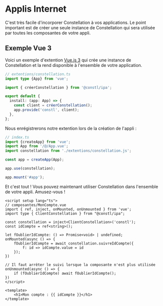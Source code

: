 # Applis Internet
C'est très facile d'incorporer Constellation à vos applications. Le point important est de créer une seule instance de Constellation qui sera utilisée par toutes les composantes de votre appli.

## Exemple Vue 3
Voici un exemple d'extention [Vue.js 3](https://fr.vuejs.org/) qui crée une instance de Constellation et la rend disponible à l'ensemble de votre application.

```TypeScript
// extentions/constellation.ts
import type {App} from 'vue';

import { créerConstellation } from '@constl/ipa';

export default {
  install: (app: App) => {
    const client = créerConstellation();
    app.provide('constl', client);
  },
};

```

Nous enrégistrerons notre extention lors de la création de l'appli :

```TypeScript
// index.ts
import {createApp} from 'vue';
import App from '/@/App.vue';
import constellation from './extentions/constellation.js';

const app = createApp(App);

app.use(constellation);

app.mount('#app');
```

Et c'est tout ! Vous pouvez maintenant utiliser Constellation dans l'ensemble de votre appli. Amusez-vous !

```Vue
<script setup lang="ts">
// composantes/MonCompte.vue
import { ref, inject, onMounted, onUnmounted } from 'vue';
import type { ClientConstellation } from "@constl/ipa";

const constellation = inject<ClientConstellation>('constl');
const idCompte = ref<string>();

let fOublierIdCompte: () => Promise<void> | undefined;
onMounted(async () => {
    fOublierIdCompte = await constellation.suivreIdCompte({ 
        f: id => idCompte.value = id
    });
})

// Il faut arrêter le suivi lorsque la composante n'est plus utilisée
onUnmounted(async () => {
    if (fOublierIdCompte) await fOublierIdCompte();
})
</script>

<template>
    <h1>Mon compte : {{ idCompte }}</h1>
</template>
```
